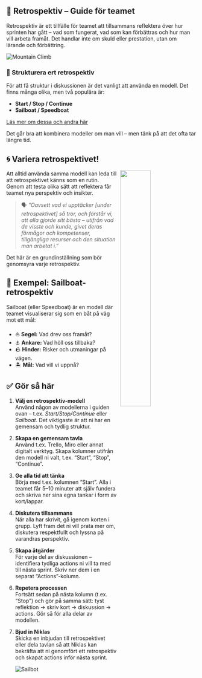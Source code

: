## 🔄 **Retrospektiv – Guide för teamet**

Retrospektiv är ett tillfälle för teamet att tillsammans reflektera över hur sprinten har gått – vad som fungerat, vad som kan förbättras och hur man vill arbeta framåt. Det handlar inte om skuld eller prestation, utan om lärande och förbättring.

![Mountain Climb](https://java19l.lms.nodehill.se/uploads/images/2023-09-27T12-12-15/MH.png)

### 🧭 Strukturera ert retrospektiv

För att få struktur i diskussionen är det vanligt att använda en modell. Det finns många olika, men två populära är:

- **Start / Stop / Continue**
- **Sailboat / Speedboat**

[Läs mer om dessa och andra här](https://www.atlassian.com/blog/jira-software/5-fun-sprint-retrospective-ideas-templates)

Det går bra att kombinera modeller om man vill – men tänk på att det ofta tar längre tid.

## 🌀 **Variera retrospektivet!**

<img style="float:right;width:40%;margin-left:1vw;margin-bottom:1vh;" src="/uploads/images/2023-09-27T12-12-15/SailboatRetro_avsek2_copy.jpg"/>

Att alltid använda samma modell kan leda till att retrospektivet känns som en rutin. Genom att testa olika sätt att reflektera får teamet nya perspektiv och insikter.

> 🗣️ _”Oavsett vad vi upptäcker [under retrospektivet] så tror, och förstår vi, att alla gjorde sitt bästa – utifrån vad de visste och kunde, givet deras förmågor och kompetenser, tillgängliga resurser och den situation man arbetat i.”_

Det här är en grundinställning som bör genomsyra varje retrospektiv.

## 🚤 **Exempel: Sailboat-retrospektiv**

Sailboat (eller Speedboat) är en modell där teamet visualiserar sig som en båt på väg mot ett mål:

- ⛵ **Segel:** Vad drev oss framåt?
- ⚓ **Ankare:** Vad höll oss tillbaka?
- 🪨 **Hinder:** Risker och utmaningar på vägen.
- 🏝️ **Mål:** Vad vill vi uppnå?

## ✅ **Gör så här**

1. **Välj en retrospektiv-modell**  
   Använd någon av modellerna i guiden ovan – t.ex. _Start/Stop/Continue_ eller _Sailboat_. Det viktigaste är att ni har en gemensam och tydlig struktur.

2. **Skapa en gemensam tavla**  
   Använd t.ex. Trello, Miro eller annat digitalt verktyg. Skapa kolumner utifrån den modell ni valt, t.ex. “Start”, “Stop”, “Continue”.

3. **Ge alla tid att tänka**  
   Börja med t.ex. kolumnen “Start”. Alla i teamet får 5–10 minuter att själv fundera och skriva ner sina egna tankar i form av kort/lappar.

4. **Diskutera tillsammans**  
   När alla har skrivit, gå igenom korten i grupp. Lyft fram det ni vill prata mer om, diskutera respektfullt och lyssna på varandras perspektiv.

5. **Skapa åtgärder**  
   För varje del av diskussionen – identifiera tydliga actions ni vill ta med till nästa sprint. Skriv ner dem i en separat “Actions”-kolumn.

6. **Repetera processen**  
   Fortsätt sedan på nästa kolumn (t.ex. “Stop”) och gör på samma sätt: tyst reflektion → skriv kort → diskussion → actions. Gör så för alla delar av modellen.

7. **Bjud in Niklas**  
   Skicka en inbjudan till retrospektivet eller dela tavlan så att Niklas kan bekräfta att ni genomfört ett retrospektiv och skapat actions inför nästa sprint.

   ![Sailbot](https://java19l.lms.nodehill.se/uploads/images/2023-09-27T12-12-15/SailboatRetro_avsek2_copy.jpg)
